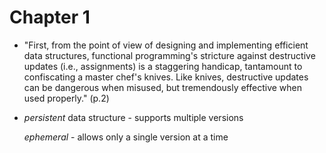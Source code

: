# Chapter 1

- "First, from the point of view of designing and implementing efficient data structures, functional programming's stricture against destructive updates (i.e., assignments) is a staggering handicap, tantamount to confiscating a master chef's knives. Like knives, destructive updates can be dangerous when misused, but tremendously effective when used properly." (p.2)
  
- *persistent* data structure - supports multiple versions

    *ephemeral* - allows only a single version at a time
